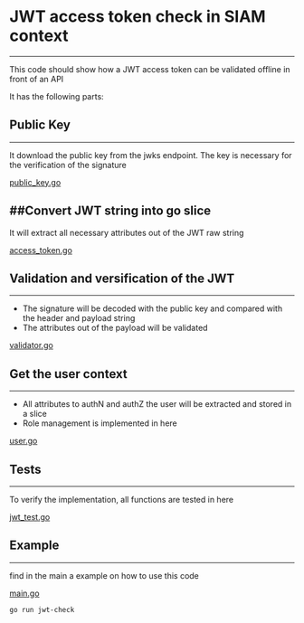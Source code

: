 # JWT access token check in SIAM context
--------------------------------------

This code should show how a JWT access token can be validated offline in front of an API

It has the following parts:

## Public Key
------------
It download the public key from the jwks endpoint. The key is necessary for the verification of the signature

[public_key.go](./siam/public_key.go) 

##Convert JWT string into go slice
----------------------------------
It will extract all necessary attributes out of the JWT raw string

[access_token.go](./siam/access_token.go)

## Validation and versification of the JWT
-----------------------------------------
* The signature will be decoded with the public key and compared with the header and payload string
* The attributes out of the payload will be validated

[validator.go](./siam/validator.go)

## Get the user context
----------------------
* All attributes to authN and authZ the user will be extracted and stored in a slice
* Role management is implemented in here

[user.go](./siam/user.go)

## Tests
-------
To verify the implementation, all functions are tested in here

[jwt_test.go](./siam/jwt_test.go)

## Example
---------
find in the main a example on how to use this code

[main.go](main.go)

```
go run jwt-check
```